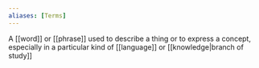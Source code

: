 ```yaml
---
aliases: [Terms]
---
```


A [[word]] or [[phrase]] used to describe a thing or to express a concept, especially in a particular kind of [[language]] or [[knowledge|branch of study]]
